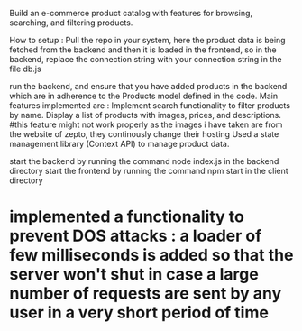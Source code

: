 Build an e-commerce product catalog with features for browsing, searching, and filtering products.

How to setup : 
Pull the repo in your system, 
here the product data is being fetched from the backend and then it is loaded in the frontend, so in the backend, replace the connection string with your connection string in the file db.js



run the backend, and ensure that you have added products in the backend which are in adherence to the Products model defined in the code.
Main features implemented are :
Implement search functionality to filter products by name.
Display a list of products with images, prices, and descriptions.  #this feature might not work properly as the images i have taken are from the website of zepto, they continously change their hosting
Used a state management library (Context API) to manage product data.


start the backend by running the command node index.js in the backend directory
start the frontend by running the command npm start in the client directory
# implemented a functionality to prevent DOS attacks : a loader of few milliseconds is added so that the server won't shut in case a large number of requests are sent by any user in a very short period of time
